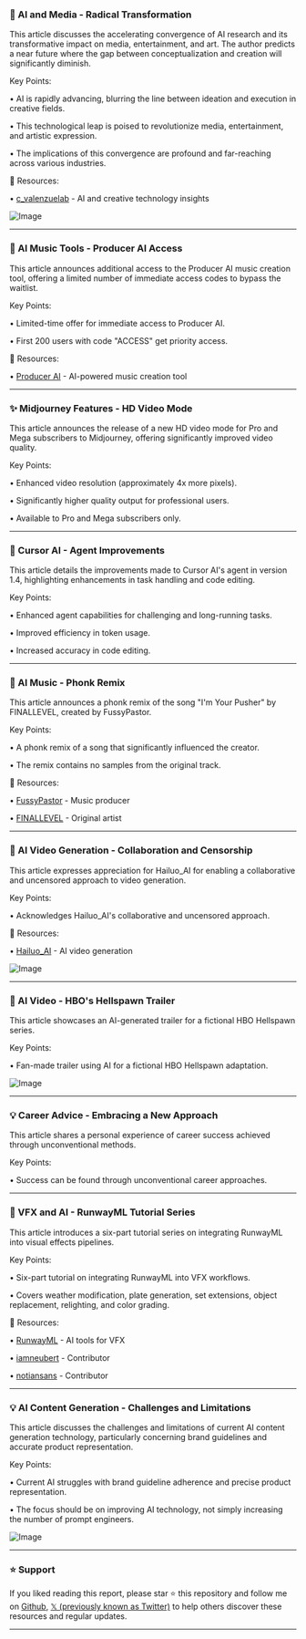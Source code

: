 ### 🤖 AI and Media - Radical Transformation

This article discusses the accelerating convergence of AI research and its transformative impact on media, entertainment, and art.  The author predicts a near future where the gap between conceptualization and creation will significantly diminish.

Key Points:

• AI is rapidly advancing, blurring the line between ideation and execution in creative fields.

• This technological leap is poised to revolutionize media, entertainment, and artistic expression.

• The implications of this convergence are profound and far-reaching across various industries.


🔗 Resources:

• [c_valenzuelab](https://x.com/c_valenzuelab) - AI and creative technology insights

![Image](https://pbs.twimg.com/media/Gxrv3vQWsAAdUMi?format=jpg&name=small)


---

### 🚀 AI Music Tools - Producer AI Access

This article announces additional access to the Producer AI music creation tool, offering a limited number of immediate access codes to bypass the waitlist.

Key Points:

•  Limited-time offer for immediate access to Producer AI.

•  First 200 users with code "ACCESS" get priority access.


🔗 Resources:

• [Producer AI](https://x.com/producer_ai) - AI-powered music creation tool


---

### ✨ Midjourney Features - HD Video Mode

This article announces the release of a new HD video mode for Pro and Mega subscribers to Midjourney, offering significantly improved video quality.

Key Points:

• Enhanced video resolution (approximately 4x more pixels).

• Significantly higher quality output for professional users.

• Available to Pro and Mega subscribers only.


---

### 🤖 Cursor AI - Agent Improvements

This article details the improvements made to Cursor AI's agent in version 1.4, highlighting enhancements in task handling and code editing.

Key Points:

• Enhanced agent capabilities for challenging and long-running tasks.

• Improved efficiency in token usage.

• Increased accuracy in code editing.


---

### 🤖 AI Music - Phonk Remix

This article announces a phonk remix of the song "I'm Your Pusher" by FINALLEVEL, created by FussyPastor.

Key Points:

•  A phonk remix of a song that significantly influenced the creator.

•  The remix contains no samples from the original track.


🔗 Resources:

• [FussyPastor](https://x.com/FussyPastor) - Music producer

• [FINALLEVEL](https://x.com/FINALLEVEL) - Original artist


---

### 🤖 AI Video Generation - Collaboration and Censorship

This article expresses appreciation for Hailuo_AI for enabling a collaborative and uncensored approach to video generation.

Key Points:

• Acknowledges Hailuo_AI's collaborative and uncensored approach.


🔗 Resources:

• [Hailuo_AI](https://x.com/Hailuo_AI) - AI video generation


![Image](https://pbs.twimg.com/amplify_video_thumb/1953253571681460224/img/Tu9ChzEVbEkIZLgf.jpg)


---

### 🤖 AI Video - HBO's Hellspawn Trailer

This article showcases an AI-generated trailer for a fictional HBO Hellspawn series.

Key Points:

• Fan-made trailer using AI for a fictional HBO Hellspawn adaptation.


![Image](https://pbs.twimg.com/amplify_video_thumb/1953209205172609024/img/gog8VLIpFbJ2qTVZ.jpg)


---

### 💡 Career Advice - Embracing a New Approach

This article shares a personal experience of career success achieved through unconventional methods.

Key Points:

•  Success can be found through unconventional career approaches.


---

### 🤖 VFX and AI - RunwayML Tutorial Series

This article introduces a six-part tutorial series on integrating RunwayML into visual effects pipelines.


Key Points:

•  Six-part tutorial on integrating RunwayML into VFX workflows.

• Covers weather modification, plate generation, set extensions, object replacement, relighting, and color grading.


🔗 Resources:

• [RunwayML](https://runwayml.com/ai-for-vfx) - AI tools for VFX

• [iamneubert](https://x.com/iamneubert) - Contributor

• [notiansans](https://x.com/notiansans) - Contributor


---

### 💡 AI Content Generation - Challenges and Limitations

This article discusses the challenges and limitations of current AI content generation technology, particularly concerning brand guidelines and accurate product representation.

Key Points:

•  Current AI struggles with brand guideline adherence and precise product representation.

•  The focus should be on improving AI technology, not simply increasing the number of prompt engineers.



![Image](https://pbs.twimg.com/amplify_video_thumb/1953114033852432386/img/RmWRyq5F1Uo6MIKE.jpg)


---

### ⭐️ Support

If you liked reading this report, please star ⭐️ this repository and follow me on [Github](https://github.com/Drix10), [𝕏 (previously known as Twitter)](https://x.com/DRIX_10_) to help others discover these resources and regular updates.

---